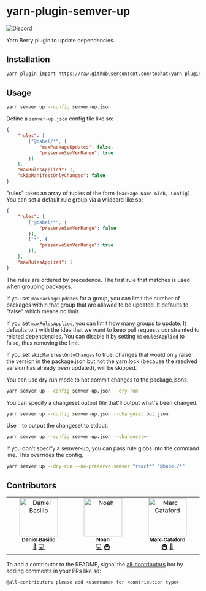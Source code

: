 # yarn-plugin-semver-up

[![Discord](https://img.shields.io/discord/809577721751142410)](https://discord.gg/YhK3GFcZrk)

Yarn Berry plugin to update dependencies.

## Installation

```sh
yarn plugin import https://raw.githubusercontent.com/tophat/yarn-plugin-semver-up/master/bundles/%40yarnpkg/plugin-semver-up.js
```

## Usage

```sh
yarn semver up --config semver-up.json
```

Define a `semver-up.json` config file like so:

```json
{
    "rules": [
        ["@babel/*", {
            "maxPackageUpdates": false,
            "preserveSemVerRange": true
        }]
    ],
    "maxRulesApplied": 1,
    "skipManifestOnlyChanges": false
}
```

"rules" takes an array of tuples of the form `[Package Name Glob, Config]`. You can set a default rule group via a wildcard like so:

```json
{
    "rules": [
        ["@babel/*", {
            "preserveSemVerRange": false
        }],
        ["*", {
            "preserveSemVerRange": true
        }],
    ],
    "maxRulesApplied": 1
}
```

The rules are ordered by precedence. The first rule that matches is used when grouping packages.

If you set `maxPackageUpdates` for a group, you can limit the number of packages within that group that are allowed to be updated. It defaults to "false" which means no limit.

If you set `maxRulesApplied`, you can limit how many groups to update. It defaults to `1` with the idea that we want to keep pull requests constrainted to related dependencies. You can disable it by setting `maxRulesApplied` to false, thus removing the limit.

If you set `skipManifestOnlyChanges` to true, changes that would only raise the version in the package.json but not the yarn.lock (because the resolved version has already been updated), will be skipped.

You can use dry run mode to not commit changes to the package.jsons.

```sh
yarn semver up --config semver-up.json --dry-run
```

You can specify a changeset output file that'll output what's been changed.

```sh
yarn semver up --config semver-up.json --changeset out.json
```

Use `-` to output the changeset to stdout:

```sh
yarn semver up --config semver-up.json --changeset=-
```

If you don't specify a semver-up, you can pass rule globs into the command line. This overrides the config.

```sh
yarn semver up --dry-run --no-preserve-semver "react*" "@babel/*"
```

## Contributors

<!-- ALL-CONTRIBUTORS-LIST:START - Do not remove or modify this section -->
<!-- prettier-ignore-start -->
<!-- markdownlint-disable -->
<table>
  <tbody>
    <tr>
      <td align="center" valign="top" width="14.28%"><a href="https://github.com/dbasilio"><img src="https://avatars.githubusercontent.com/u/8311284?v=4?s=100" width="100px;" alt="Daniel Basilio"/><br /><sub><b>Daniel Basilio</b></sub></a><br /><a href="#ideas-dbasilio" title="Ideas, Planning, & Feedback">🤔</a> <a href="https://github.com/tophat/yarn-plugin-semver-up/commits?author=dbasilio" title="Code">💻</a></td>
      <td align="center" valign="top" width="14.28%"><a href="https://noahnu.com"><img src="https://avatars.githubusercontent.com/u/1297096?v=4?s=100" width="100px;" alt="Noah"/><br /><sub><b>Noah</b></sub></a><br /><a href="https://github.com/tophat/yarn-plugin-semver-up/commits?author=noahnu" title="Code">💻</a> <a href="#infra-noahnu" title="Infrastructure (Hosting, Build-Tools, etc)">🚇</a></td>
      <td align="center" valign="top" width="14.28%"><a href="https://www.karnov.club/"><img src="https://avatars.githubusercontent.com/u/6210361?v=4?s=100" width="100px;" alt="Marc Cataford"/><br /><sub><b>Marc Cataford</b></sub></a><br /><a href="#infra-mcataford" title="Infrastructure (Hosting, Build-Tools, etc)">🚇</a> <a href="#maintenance-mcataford" title="Maintenance">🚧</a></td>
    </tr>
  </tbody>
</table>

<!-- markdownlint-restore -->
<!-- prettier-ignore-end -->

<!-- ALL-CONTRIBUTORS-LIST:END -->

To add a contributor to the README, signal the [all-contributors](https://allcontributors.org/) bot by adding comments in your PRs like so:

```
@all-contributors please add <username> for <contribution type>
```
